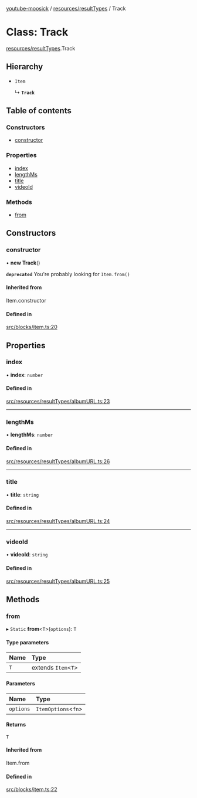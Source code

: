 [youtube-moosick](../README.md) / [resources/resultTypes](../modules/resources_resultTypes.md) / Track

# Class: Track

[resources/resultTypes](../modules/resources_resultTypes.md).Track

## Hierarchy

- `Item`

  ↳ **`Track`**

## Table of contents

### Constructors

- [constructor](resources_resultTypes.Track.md#constructor)

### Properties

- [index](resources_resultTypes.Track.md#index)
- [lengthMs](resources_resultTypes.Track.md#lengthms)
- [title](resources_resultTypes.Track.md#title)
- [videoId](resources_resultTypes.Track.md#videoid)

### Methods

- [from](resources_resultTypes.Track.md#from)

## Constructors

### constructor

• **new Track**()

**`deprecated`** You're probably looking for `Item.from()`

#### Inherited from

Item.constructor

#### Defined in

[src/blocks/item.ts:20](https://github.com/EvasiveXkiller/youtube-moosick/blob/c25a88c/src/blocks/item.ts#L20)

## Properties

### index

• **index**: `number`

#### Defined in

[src/resources/resultTypes/albumURL.ts:23](https://github.com/EvasiveXkiller/youtube-moosick/blob/c25a88c/src/resources/resultTypes/albumURL.ts#L23)

___

### lengthMs

• **lengthMs**: `number`

#### Defined in

[src/resources/resultTypes/albumURL.ts:26](https://github.com/EvasiveXkiller/youtube-moosick/blob/c25a88c/src/resources/resultTypes/albumURL.ts#L26)

___

### title

• **title**: `string`

#### Defined in

[src/resources/resultTypes/albumURL.ts:24](https://github.com/EvasiveXkiller/youtube-moosick/blob/c25a88c/src/resources/resultTypes/albumURL.ts#L24)

___

### videoId

• **videoId**: `string`

#### Defined in

[src/resources/resultTypes/albumURL.ts:25](https://github.com/EvasiveXkiller/youtube-moosick/blob/c25a88c/src/resources/resultTypes/albumURL.ts#L25)

## Methods

### from

▸ `Static` **from**<`T`\>(`options`): `T`

#### Type parameters

| Name | Type |
| :------ | :------ |
| `T` | extends `Item`<`T`\> |

#### Parameters

| Name | Type |
| :------ | :------ |
| `options` | `ItemOptions`<`fn`\> |

#### Returns

`T`

#### Inherited from

Item.from

#### Defined in

[src/blocks/item.ts:22](https://github.com/EvasiveXkiller/youtube-moosick/blob/c25a88c/src/blocks/item.ts#L22)
